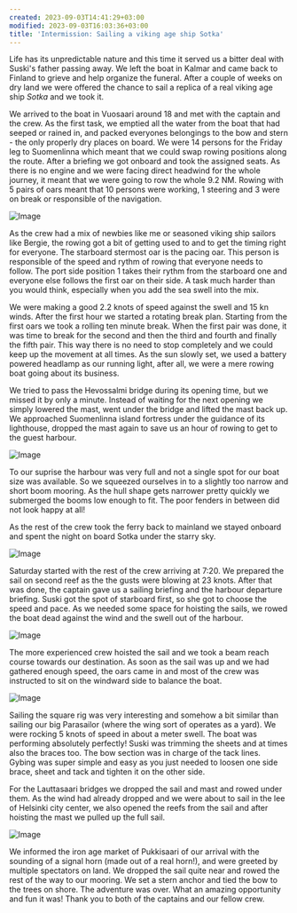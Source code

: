 ```yaml
---
created: 2023-09-03T14:41:29+03:00
modified: 2023-09-03T16:03:36+03:00
title: 'Intermission: Sailing a viking age ship Sotka'
---
```


Life has its unpredictable nature and this time it served us a bitter deal with Suski's father passing away. We left the boat in Kalmar and came back to Finland to grieve and help organize the funeral. After a couple of weeks on dry land we were offered the chance to sail a replica of a real viking age ship *Sotka* and we took it. 

We arrived to the boat in Vuosaari around 18 and met with the captain and the crew. As the first task, we emptied all the water from the boat that had seeped or rained in, and packed everyones belongings to the bow and stern - the only properly dry places on board.  We were 14 persons for the Friday leg to Suomenlinna which meant that we could swap rowing positions along the route. After a briefing we got onboard and took the assigned seats. As there is no engine and we were facing direct headwind for the whole journey, it meant that we were going to row the whole 9.2 NM. Rowing with 5 pairs of oars meant that 10 persons were working, 1 steering and 3 were on break or responsible of the navigation. 

![Image](../2023/a54be37b7837659a8493c81276776b70.jpg) 

As the crew had a mix of newbies like me or seasoned viking ship sailors like Bergie, the rowing got a bit of getting used to and to get the timing right for everyone. The starboard stermost oar is the pacing oar. This person is responsible of the speed and rythm of rowing that everyone needs to follow. The port side position 1 takes their rythm from the starboard one and everyone else follows the first oar on their side. A task much harder than you would think, especially when you add the sea swell into the mix.

We were making a good 2.2 knots of speed against the swell and 15 kn winds. After the first hour we started a rotating break plan. Starting from the first oars we took a rolling ten minute break. When the first pair was done, it was time to break for the second and then the third and fourth and finally the fifth pair. This way there is no need to stop completely and we could keep up the movement at all times. As the sun slowly set, we used a battery powered headlamp as our running light, after all, we were a mere rowing boat going about its business. 

We tried to pass the Hevossalmi bridge during its opening time, but we missed it by only a minute. Instead of waiting for the next opening we simply lowered the mast, went under the bridge and lifted the mast back up. We approached Suomenlinna island fortress under the guidance of its lighthouse, dropped the mast again to save us an hour of rowing to get to the guest harbour. 

![Image](../2023/0f8de764e4d037343ccd0c2247382107.jpg) 

To our suprise the harbour was very full and not a single spot for our boat size was available. So we squeezed ourselves in to a slightly too narrow and short boom mooring. As the hull shape gets narrower pretty quickly we submerged the booms low enough to fit. The poor fenders in between did not look happy at all!

As the rest of the crew took the ferry back to mainland we stayed onboard and spent the night on board Sotka under the starry sky.

![Image](../2023/295743398cc74507ba925066360a5b57.jpg) 

Saturday started with the rest of the crew arriving at 7:20. We prepared the sail on second reef as the the gusts were blowing at 23 knots. After that was done, the captain gave us a sailing briefing and the harbour departure briefing. Suski got the spot of starboard first, so she got to choose the speed and pace. As we needed some space for hoisting the sails, we rowed the boat dead against the wind and the swell out of the harbour.  

![Image](../2023/30eb800dbdf824ed00c18a837eac0c1c.jpg) 

The more experienced crew hoisted the sail and we took a beam reach course towards our destination. As soon as the sail was up and we had gathered enough speed, the oars came in and most of the crew was instructed to sit on the windward side to balance the boat. 

![Image](../2023/f6918a9aa1799a83411c3b07f28126ca.jpg) 

Sailing the square rig was very interesting and somehow a bit similar than sailing our big Parasailor (where the wing sort of operates as a yard). We were rocking 5 knots of speed in about a meter swell. The boat was performing absolutely perfectly! Suski was trimming the sheets and at times also the braces too. The bow section was in charge of the tack lines. Gybing was super simple and easy as you just needed to loosen one side brace, sheet and tack and tighten it on the other side. 

For the Lauttasaari bridges we dropped the sail and mast and rowed under them. As the wind had already dropped and we were about to sail in the lee of Helsinki city center, we also opened the reefs from the sail and after hoisting the mast we pulled up the full sail. 

![Image](../2023/da91424254808cf3dc3338ed7ffd9ba7.jpg) 

We informed the iron age market of Pukkisaari of our arrival with the sounding of a signal horn (made out of a real horn!), and were greeted by multiple spectators on land. We dropped the sail quite near and rowed the rest of the way to our mooring. We set a stern anchor and tied the bow to the trees on shore. The adventure was over. What an amazing opportunity and fun it was! Thank you to both of the captains and our fellow crew.
